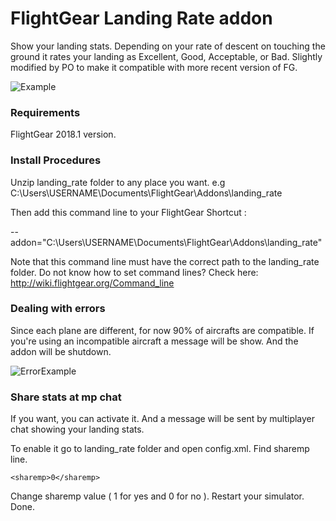 # FlightGear Landing Rate addon
Show your landing stats. Depending on your rate of descent on touching the ground it rates your landing as Excellent, Good, Acceptable, or Bad.
Slightly modified by PO to make it compatible with more recent version of FG. 


![Example](https://i.imgur.com/PwOQYFI.jpg)

### Requirements

FlightGear 2018.1 version.

### Install Procedures

Unzip landing_rate folder to any place you want. e.g C:\Users\USERNAME\Documents\FlightGear\Addons\landing_rate

Then add this command line to your FlightGear Shortcut :

--addon="C:\Users\USERNAME\Documents\FlightGear\Addons\landing_rate"

Note that this command line must have the correct path to the landing_rate folder.
Do not know how to set command lines? Check here: http://wiki.flightgear.org/Command_line

### Dealing with errors

Since each plane are different, for now 90% of aircrafts are compatible.
If you're using an incompatible aircraft a message will be show. And the addon will be shutdown.

![ErrorExample](https://i.imgur.com/20NlJdQ.jpg)

### Share stats at mp chat

If you want, you can activate it. And a message will be sent by multiplayer chat showing your landing stats.

To enable it go to landing_rate folder and open config.xml. Find sharemp line.

```<sharemp>0</sharemp>```

Change sharemp value ( 1 for yes and 0 for no ). Restart your simulator. Done.
